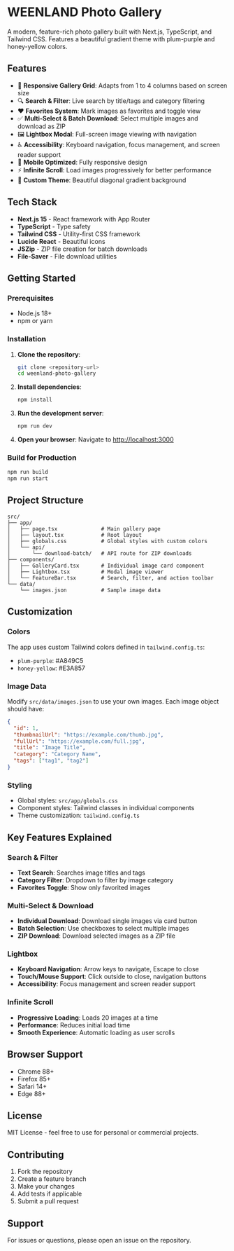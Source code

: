 # WEENLAND Photo Gallery

A modern, feature-rich photo gallery built with Next.js, TypeScript, and Tailwind CSS. Features a beautiful gradient theme with plum-purple and honey-yellow colors.

## Features

- 📸 **Responsive Gallery Grid**: Adapts from 1 to 4 columns based on screen size
- 🔍 **Search & Filter**: Live search by title/tags and category filtering
- ❤️ **Favorites System**: Mark images as favorites and toggle view
- ✅ **Multi-Select & Batch Download**: Select multiple images and download as ZIP
- 🖼️ **Lightbox Modal**: Full-screen image viewing with navigation
- ♿ **Accessibility**: Keyboard navigation, focus management, and screen reader support
- 📱 **Mobile Optimized**: Fully responsive design
- ⚡ **Infinite Scroll**: Load images progressively for better performance
- 🎨 **Custom Theme**: Beautiful diagonal gradient background

## Tech Stack

- **Next.js 15** - React framework with App Router
- **TypeScript** - Type safety
- **Tailwind CSS** - Utility-first CSS framework
- **Lucide React** - Beautiful icons
- **JSZip** - ZIP file creation for batch downloads
- **File-Saver** - File download utilities

## Getting Started

### Prerequisites

- Node.js 18+ 
- npm or yarn

### Installation

1. **Clone the repository**:
   ```bash
   git clone <repository-url>
   cd weenland-photo-gallery
   ```

2. **Install dependencies**:
   ```bash
   npm install
   ```

3. **Run the development server**:
   ```bash
   npm run dev
   ```

4. **Open your browser**:
   Navigate to [http://localhost:3000](http://localhost:3000)

### Build for Production

```bash
npm run build
npm run start
```

## Project Structure

```
src/
├── app/
│   ├── page.tsx              # Main gallery page
│   ├── layout.tsx            # Root layout
│   ├── globals.css           # Global styles with custom colors
│   └── api/
│       └── download-batch/   # API route for ZIP downloads
├── components/
│   ├── GalleryCard.tsx       # Individual image card component
│   ├── Lightbox.tsx          # Modal image viewer
│   └── FeatureBar.tsx        # Search, filter, and action toolbar
└── data/
    └── images.json           # Sample image data
```

## Customization

### Colors

The app uses custom Tailwind colors defined in `tailwind.config.ts`:
- `plum-purple`: #A849C5
- `honey-yellow`: #E3A857

### Image Data

Modify `src/data/images.json` to use your own images. Each image object should have:

```json
{
  "id": 1,
  "thumbnailUrl": "https://example.com/thumb.jpg",
  "fullUrl": "https://example.com/full.jpg", 
  "title": "Image Title",
  "category": "Category Name",
  "tags": ["tag1", "tag2"]
}
```

### Styling

- Global styles: `src/app/globals.css`
- Component styles: Tailwind classes in individual components
- Theme customization: `tailwind.config.ts`

## Key Features Explained

### Search & Filter
- **Text Search**: Searches image titles and tags
- **Category Filter**: Dropdown to filter by image category
- **Favorites Toggle**: Show only favorited images

### Multi-Select & Download
- **Individual Download**: Download single images via card button
- **Batch Selection**: Use checkboxes to select multiple images
- **ZIP Download**: Download selected images as a ZIP file

### Lightbox
- **Keyboard Navigation**: Arrow keys to navigate, Escape to close
- **Touch/Mouse Support**: Click outside to close, navigation buttons
- **Accessibility**: Focus management and screen reader support

### Infinite Scroll
- **Progressive Loading**: Loads 20 images at a time
- **Performance**: Reduces initial load time
- **Smooth Experience**: Automatic loading as user scrolls

## Browser Support

- Chrome 88+
- Firefox 85+
- Safari 14+
- Edge 88+

## License

MIT License - feel free to use for personal or commercial projects.

## Contributing

1. Fork the repository
2. Create a feature branch
3. Make your changes
4. Add tests if applicable
5. Submit a pull request

## Support

For issues or questions, please open an issue on the repository.
